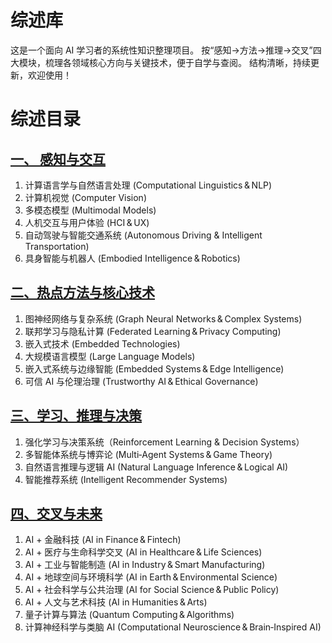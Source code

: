 # 综述库
这是一个面向 AI 学习者的系统性知识整理项目。
按“感知→方法→推理→交叉”四大模块，梳理各领域核心方向与关键技术，便于自学与查阅。
结构清晰，持续更新，欢迎使用！

# 综述目录

## [一、 感知与交互](一、感知与交互/一、感知与交互.md)

1. 计算语言学与自然语言处理 (Computational Linguistics & NLP)
2. 计算机视觉 (Computer Vision)
3. 多模态模型 (Multimodal Models)
4. 人机交互与用户体验 (HCI & UX)
5. 自动驾驶与智能交通系统 (Autonomous Driving & Intelligent Transportation)​
6. 具身智能与机器人 (Embodied Intelligence & Robotics)

## [二、热点方法与核心技术](二、热点方法与核心技术/二、热点方法与核心技术.md)

1. 图神经网络与复杂系统 (Graph Neural Networks & Complex Systems)
2. 联邦学习与隐私计算 (Federated Learning & Privacy Computing)
3. 嵌入式技术 (Embedded Technologies)
4. 大规模语言模型 (Large Language Models)
5. 嵌入式系统与边缘智能 (Embedded Systems & Edge Intelligence)
6. 可信 AI 与伦理治理 (Trustworthy AI & Ethical Governance)

## [三、学习、推理与决策](三、学习、推理与决策/三、学习、推理与决策.md)

1. 强化学习与决策系统（Reinforcement Learning & Decision Systems）
2. 多智能体系统与博弈论 (Multi‑Agent Systems & Game Theory)
3. 自然语言推理与逻辑 AI (Natural Language Inference & Logical AI)
4. 智能推荐系统 (Intelligent Recommender Systems)

## [四、交叉与未来](四、交叉与未来/四、交叉与未来.md)

1. AI + 金融科技 (AI in Finance & Fintech)
2. AI + 医疗与生命科学交叉 (AI in Healthcare & Life Sciences)
3. AI + 工业与智能制造 (AI in Industry & Smart Manufacturing)
4. AI + 地球空间与环境科学 (AI in Earth & Environmental Science)
5. AI + 社会科学与公共治理 (AI for Social Science & Public Policy)
6. AI + 人文与艺术科技 (AI in Humanities & Arts)
7. 量子计算与算法 (Quantum Computing & Algorithms)
8. 计算神经科学与类脑 AI (Computational Neuroscience & Brain‑Inspired AI)
